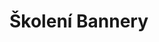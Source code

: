 # Školení Bannery

<!-- 
[Všechny prezentace ke stažení](https://drive.google.com/drive/folders/1a5lHOmBtG3NI7lD9ZqZC2fqsYcI-cztc?usp=sharing)


## Obsah školení

### HTML 5

[Prezentace](https://docs.google.com/presentation/d/1b4vglJukNKgw86_oSZLcwl86C0jwxZ-xHFkVRRvQ-5Y/edit?usp=sharing)

- HTML5 sémantika pro obsah
- HTML5 formuláře
- Preloading
- Interaktivita - canvas, video, obrázky
- Microdata
- Local storage, session storage
- Relační DB - IndexedDB
- WebAPI
- PWA, ServiceWorker


## Jak to bude probíhat

Většina praktických ukázek bude standardní HTML a CSS kód, který lze zobrazit v jakémkoliv editoru kódu (lektor používá VS Code).
Některé ukázky kódu budou ale využívat nástroj **Gulp** pro automatizaci zpracování kódu. Pokud si je budete chtít vyzkoušet prakticky, pak bude nutné mít na vašem počítači nainstalovaný systém **Node.js** (včetně správce balíčků **npm**) a spouštěč úloh **Gulp**.

### Instalace Node.js

Otevřete si příkazovou řádku a zkuste napsat: `node --version`
Pokud se objeví informace o verzi, pak můžete přeskočit na instalaci nástroje Gulp, v opačném případě stáhněte instalační soubor zde: [nodejs.org/en/](https://nodejs.org/en/).

### Instalace Gulp

Postupujte podle návodu zde:
[gulpjs.com/docs/en/getting-started/quick-start/](https://gulpjs.com/docs/en/getting-started/quick-start/#install-the-gulp-command-line-utility)
-->